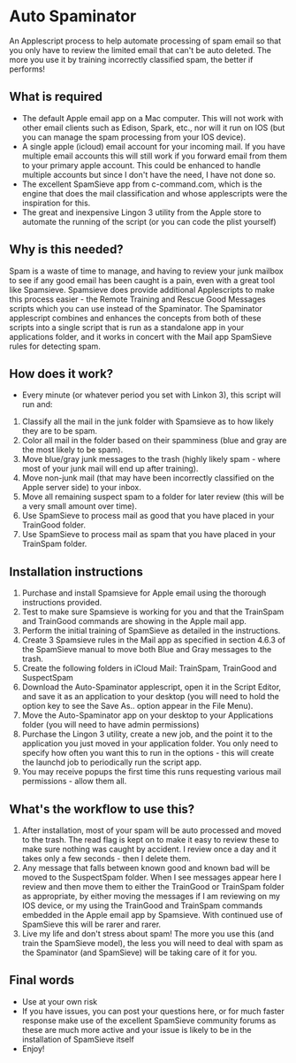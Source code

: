 # Auto Spaminator
An Applescript process to help automate processing of spam email so that you only have to review the limited email that can't be auto deleted. The more you use it by training incorrectly classified spam, the better if performs!

## What is required
- The default Apple email app on a Mac computer. This will not work with other email clients such as Edison, Spark, etc., nor will it run on IOS (but you can manage the spam processing from your IOS device). 
- A single apple (icloud) email account for your incoming mail. If you have multiple email accounts this will still work if you forward email from them to your primary apple account. This could be enhanced to handle multiple accounts but since I don't have the need, I have not done so. 
- The excellent SpamSieve app from c-command.com, which is the engine that does the mail classification and whose applescripts were the inspiration for this.
- The great and inexpensive Lingon 3 utility from the Apple store to automate the running of the script (or you can code the plist yourself)

## Why is this needed?
Spam is a waste of time to manage, and having to review your junk mailbox to see if any good email has been caught is a pain, even with a great tool like Spamsieve. Spamsieve does provide additional Applescripts to make this process easier - the Remote Training and Rescue Good Messages scripts which you can use instead of the Spaminator. The Spaminator applescript combines and enhances the concepts from both of these scripts into a single script that is run as a standalone app in your applications folder, and it works in concert with the Mail app SpamSieve rules for detecting spam.

## How does it work?
- Every minute (or whatever period you set with Linkon 3), this script will run and:
1. Classify all the mail in the junk folder with Spamsieve as to how likely they are to be spam.
2. Color all mail in the folder based on their spamminess (blue and gray are the most likely to be spam).
3. Move blue/gray junk messages to the trash (highly likely spam - where most of your junk mail will end up after training).
4. Move non-junk mail (that may have been incorrectly classified on the Apple server side) to your inbox.
5. Move all remaining suspect spam to a folder for later review (this will be a very small amount over time).
6. Use SpamSieve to process mail as good that you have placed in your TrainGood folder.
7. Use SpamSieve to process mail as spam that you have placed in your TrainSpam folder.

## Installation instructions
1. Purchase and install Spamsieve for Apple email using the thorough instructions provided.
2. Test to make sure Spamsieve is working for you and that the TrainSpam and TrainGood commands are showing in the Apple mail app. 
3. Perform the initial training of SpamSieve as detailed in the instructions.
4. Create 3 Spamsieve rules in the Mail app as specified in section 4.6.3 of the SpamSieve manual to move both Blue and Gray messages to the trash.
5. Create the following folders in iCloud Mail: TrainSpam, TrainGood and SuspectSpam
6. Download the Auto-Spaminator applescript, open it in the Script Editor, and save it as an application to your desktop (you will need to hold the option key to see the Save As.. option appear in the File Menu).
7. Move the Auto-Spaminator app on your desktop to your Applications folder (you will need to have admin permissions)
8. Purchase the Lingon 3 utility, create a new job, and the point it to the application you just moved in your application folder. You only need to specify how often you want this to run in the options - this will create the launchd job to periodically run the script app.
9. You may receive popups the first time this runs requesting various mail permissions - allow them all.

## What's the workflow to use this?
1. After installation, most of your spam will be auto processed and moved to the trash. The read flag is kept on to make it easy to review these to make sure nothing was caught by accident. I review once a day and it takes only a few seconds - then I delete them.
2. Any message that falls between known good and known bad will be moved to the SuspectSpam folder. When I see messages appear here I review and then move them to either the TrainGood or TrainSpam folder as appropriate, by either moving the messages if I am reviewing on my IOS device, or my using the TrainGood and TrainSpam commands embedded in the Apple email app by Spamsieve. With continued use of SpamSieve this will be rarer and rarer.
3. Live my life and don't stress about spam! The more you use this (and train the SpamSieve model), the less you will need to deal with spam as the Spaminator (and SpamSieve) will be taking care of it for you.

## Final words
- Use at your own risk
- If you have issues, you can post your questions here, or for much faster response make use of the excellent SpamSieve community forums as these are much more active and your issue is likely to be in the installation of SpamSieve itself
- Enjoy!

